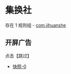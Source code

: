 # 集换社

存在 1 规则组 - [com.jihuanshe](/src/apps/com.jihuanshe.ts)

## 开屏广告

点击【跳过】

- [快照-0](https://i.gkd.li/i/14303879)
